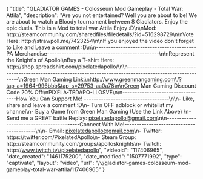 {
    "title": "GLADIATOR GAMES - Colosseum Mod Gameplay - Total War: Attila",
    "description": "Are you not entertained? Well you are about to be!  We are about to watch a Bloody tournament between 8 Gladiators.  Enjoy the epic duels.  This is a Mod to total war Attila Enjoy :D\n\nMod: http:\/\/steamcommunity.com\/sharedfiles\/filedetails\/?id=516298729\n\nVote Here: http:\/\/strawpoll.me\/7423254\n\nIf you enjoyed the video don't forget to Like and Leave a comment :D\n\n-----------------------------------------PA Merchandise----------------------------------------------\n\nRepresent the Knight's of Apollo!\nBuy a T-shirt Here: http:\/\/shop.spreadshirt.com\/pixelatedapollo\/\n\n---------------------------------------------------------------------------------------------------------------\nGreen Man Gaming Link:\nhttp:\/\/www.greenmangaming.com\/?tap_a=1964-996bbb&tap_s=29753-aa0a78\n\nGreen Man Gaming Discount Code 20% Off:\nPIXELA-TEDAPO-LLOSVE\n\n----------------------------------How You Can Support Me! -----------------------------------\n\n- Like, share and leave a comment :D\n- Turn OFF adblock or whitelist my channel\n- Buy a Game from Green Man Gaming (Use the Link Above) \n- Send me a GREAT battle Replay: pixelatedapollo@gmail.com\n\n------------------------------------------Connect With Me!-----------------------------------------\n\n- Email: pixelatedapollo@gmail.com\n- Twitter: https:\/\/twitter.com\/PixelatedApollo\n- Steam Group:  http:\/\/steamcommunity.com\/groups\/apollosknights\n- Twitch: http:\/\/www.twitch.tv\/pixelatedapollo",
    "videoid": "117406965",
    "date_created": "1461175200",
    "date_modified": "1507771992",
    "type": "captivate",
    "layout": "video",
    "url": "\/v\/gladiator-games-colosseum-mod-gameplay-total-war-attila\/117406965"
}